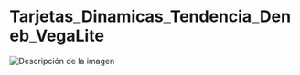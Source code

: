 # Tarjetas_Dinamicas_Tendencia_Deneb_VegaLite

![Descripción de la imagen](https://github.com/cristobalsalcedo90/PowerBI-Deneb/blob/aa1aa09433ee85df9e18996df0f1e829c67a1186/Tarjetas_Din%C3%A1micas/Tarjetas_Dinamicas_Tendencia_Deneb_VegaLite.PNG)
